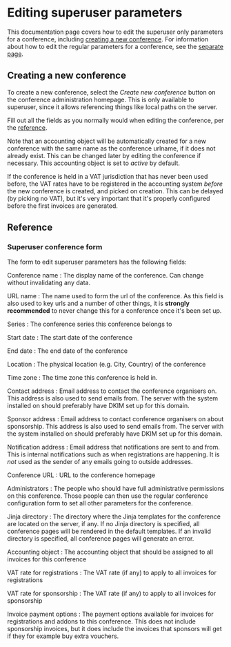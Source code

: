 # Editing superuser parameters

This documentation page covers how to edit the superuser only parameters
for a conference, including [creating a new conference](#new). For
information about how to edit the regular parameters for a conference, see
the [separate page](configuring).

## Creating a new conference

To create a new conference, select the *Create new conference* button
on the conference administration homepage. This is only available to
superuser, since it allows referencing things like local paths on the
server.

Fill out all the fields as you normally would when editing the
conference, per the [reference](#conferenceform).

Note that an accounting object will be automatically created for a new
conference with the same name as the conference urlname, if it does
not already exist. This can be changed later by editing the conference
if necessary. This accounting object is set to *active* by default.

If the conference is held in a VAT jurisdiction that has never been
used before, the VAT rates have to be registered in the accounting
system *before* the new conference is created, and picked on
creation. This can be delayed (by picking no VAT), but it's very
important that it's properly configured before the first invoices are
generated.

## Reference

### Superuser conference form <a name="conferenceform"></a>

The form to edit superuser parameters has the following fields:

Conference name
:  The display name of the conference. Can change without invalidating
any data.

URL name
:  The name used to form the url of the conference. As this field is also
used to key urls and a number of other things, it is **strongly recommended**
to never change this for a conference once it's been set up.

Series
:  The conference series this conference belongs to

Start date
:  The start date of the conference

End date
:  The end date of the conference

Location
:  The physical location (e.g. City, Country) of the conference

Time zone
:  The time zone this conference is held in.

Contact address
:  Email address to contact the conference organisers on. This address is
also used to send emails from. The server with the system installed on should
preferably have DKIM set up for this domain.

Sponsor address
:  Email address to contact conference organisers on about sponsorship. This
address is also used to send emails from. The server with the system installed on
should preferably have DKIM set up for this domain.

Notification address
: Email address that notifications are sent to and from. This is
internal notifications such as when registrations are happening. It is
*not* used as the sender of any emails going to outside addresses.

Conference URL
:  URL to the conference homepage

Administrators
:  The people who should have full administrative permissions on this conference.
Those people can then use the regular conference configuration form to set all
other parameters for the conference.

Jinja directory
:  The directory where the Jinja templates for the conference are located on
the server, if any. If no Jinja directory is specified, all conference pages will
be rendered in the default templates. If an invalid directory is specified, all
conference pages will generate an error.

Accounting object
:  The accounting object that should be assigned to all invoices for this conference

VAT rate for registrations
:  The VAT rate (if any) to apply to all invoices for registrations

VAT rate for sponsorship
:  The VAT rate (if any) to apply to all invoices for sponsorship

Invoice payment options
:  The payment options available for invoices for registrations and
addons to this conference. This does not include sponsorship invoices,
but it does include the invoices that sponsors will get if they for
example buy extra vouchers.
